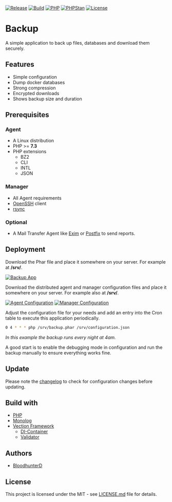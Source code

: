 [![Release](https://img.shields.io/github/v/release/bloodhunterd/backup?include_prereleases&style=for-the-badge)](https://github.com/bloodhunterd/backup/releases)
[![Build](https://img.shields.io/travis/bloodhunterd/backup?style=for-the-badge)](https://travis-ci.com/github/bloodhunterd/backup)
[![PHP](https://img.shields.io/badge/PHP-%5E7.3-blue?style=for-the-badge)](https://github.com/bloodhunterd/backup-tool/blob/master/build/backup.phar)
[![PHPStan](https://img.shields.io/badge/PHPStan-Level%207-blueviolet?style=for-the-badge)](https://github.com/phpstan/phpstan)
[![License](https://img.shields.io/github/license/bloodhunterd/backup?style=for-the-badge)](https://github.com/bloodhunterd/backup/blob/master/LICENSE)

# Backup

A simple application to back up files, databases and download them securely.

## Features

* Simple configuration
* Dump docker databases
* Strong compression
* Encrypted downloads
* Shows backup size and duration

## Prerequisites

### Agent

* A Linux distribution
* PHP >= **7.3**
* PHP extensions
  * BZ2
  * CLI
  * INTL
  * JSON

### Manager

* All Agent requirements
* [OpenSSH](https://www.openssh.com/) client
* [rsync](https://linux.die.net/man/1/rsync)

### Optional

* A Mail Transfer Agent like [Exim](https://www.exim.org/) or [Postfix](http://www.postfix.org/) to send reports.

## Deployment

Download the Phar file and place it somewhere on your server.
For example at **/srv/**.

[![Backup App](https://img.shields.io/badge/Download-Backup%20App-blue?style=for-the-badge)](https://github.com/bloodhunterd/backup-tool/blob/master/build/backup.phar)

Download the distributed agent and manager configuration files and place it somewhere on your server. For example also at **/srv/**.

[![Agent Configuration](https://img.shields.io/badge/Download-Agent%20Configuration-blue?style=for-the-badge)](https://github.com/bloodhunterd/backup-tool/blob/master/dist/agent.dist.json)
[![Manager Configuration](https://img.shields.io/badge/Download-Manager%20Configuration-blue?style=for-the-badge)](https://github.com/bloodhunterd/backup-tool/blob/master/dist/manager.dist.json)

Adjust the configuration file for your needs and add an entry into the Cron table to execute this application periodically.

```bash
0 4 * * * php /srv/backup.phar /srv/configuration.json
```

*In this example the backup runs every night at 4am.*

A good start is to enable the debugging mode in configuration and run the backup manually to ensure everything works fine.

## Update

Please note the [changelog](https://github.com/bloodhunterd/backup/blob/master/CHANGELOG.md) to check for configuration changes before updating.

## Build with

* [PHP](https://www.php.net/)
* [Monolog](https://github.com/Seldaek/monolog)
* [Vection Framework](https://github.com/Vection-Framework/Vection)
  * [DI-Container](https://github.com/Vection-Framework/DI-Container)
  * [Validator](https://github.com/Vection-Framework/Validator)

## Authors

* [BloodhunterD](https://github.com/bloodhunterd)

## License

This project is licensed under the MIT - see [LICENSE.md](https://github.com/bloodhunterd/backup/blob/master/LICENSE) file for details.
